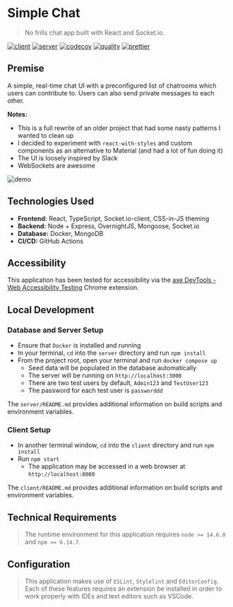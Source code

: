 # Simple Chat

> No frills chat app built with React and Socket.io.

[![client](https://github.com/dzervoudakes/simple-chat/workflows/Client/badge.svg)](https://github.com/dzervoudakes/simple-chat/actions)
[![server](https://github.com/dzervoudakes/simple-chat/workflows/Server/badge.svg)](https://github.com/dzervoudakes/simple-chat/actions)
[![codecov](https://codecov.io/gh/dzervoudakes/simple-chat/branch/main/graph/badge.svg)](https://codecov.io/gh/dzervoudakes/simple-chat)
[![quality](https://app.codacy.com/project/badge/Grade/4bd2e6a40f774d2ea9300a2afd9489f5)](https://www.codacy.com/gh/dzervoudakes/simple-chat/dashboard?utm_source=github.com&amp;utm_medium=referral&amp;utm_content=dzervoudakes/simple-chat&amp;utm_campaign=Badge_Grade)
[![prettier](https://img.shields.io/badge/code_style-prettier-ff69b4.svg)](https://prettier.io/)

## Premise

A simple, real-time chat UI with a preconfigured list of chatrooms which users can contribute to. Users can also send private messages to each other.

**Notes:**

- This is a full rewrite of an older project that had some nasty patterns I wanted to clean up
- I decided to experiment with `react-with-styles` and custom components as an alternative to Material (and had a lot of fun doing it)
- The UI is loosely inspired by Slack
- WebSockets are awesome

![demo](demo.gif)

## Technologies Used

- **Frontend:** React, TypeScript, Socket.io-client, CSS-in-JS theming
- **Backend:** Node + Express, OvernightJS, Mongoose, Socket.io
- **Database:** Docker, MongoDB
- **CI/CD:** GitHub Actions

## Accessibility

This application has been tested for accessibility via the [axe DevTools - Web Accessibility Testing](https://chrome.google.com/webstore/detail/axe-devtools-web-accessib/lhdoppojpmngadmnindnejefpokejbdd) Chrome extension.

## Local Development

### Database and Server Setup

- Ensure that `Docker` is installed and running
- In your terminal, `cd` into the `server` directory and run `npm install`
- From the project root, open your terminal and run `docker compose up`
  - Seed data will be populated in the database automatically
  - The server will be running on `http://localhost:3000`
  - There are two test users by default, `Admin123` and `TestUser123`
  - The password for each test user is `passworddd`

The `server/README.md` provides additional information on build scripts and environment variables.

### Client Setup

- In another terminal window, `cd` into the `client` directory and run `npm install`
- Run `npm start`
  - The application may be accessed in a web browser at `http://localhost:8080`

The `client/README.md` provides additional information on build scripts and environment variables.

## Technical Requirements

> The runtime environment for this application requires `node >= 14.6.0` and `npm >= 6.14.7`.

## Configuration

> This application makes use of `ESLint`, `Stylelint` and `EditorConfig`. Each of these features requires
> an extension be installed in order to work properly with IDEs and text editors such as VSCode.
